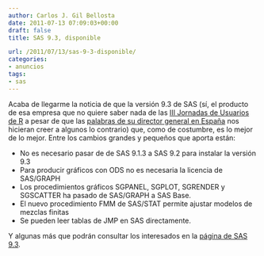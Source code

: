 ```yaml
---
author: Carlos J. Gil Bellosta
date: 2011-07-13 07:09:03+00:00
draft: false
title: SAS 9.3, disponible

url: /2011/07/13/sas-9-3-disponible/
categories:
- anuncios
tags:
- sas
---
```


Acaba de llegarme la noticia de que la versión 9.3 de SAS (sí, el producto de esa empresa que no quiere saber nada de las [III Jornadas de Usuarios de R](http://www.usar.org.es) a pesar de que las [palabras de su director general en España](http://www.sas.com/offices/europe/spain/news/codigor.html) nos hicieran creer a algunos lo contrario) que, como de costumbre, es lo mejor de lo mejor. Entre los cambios grandes y pequeños que aporta están:



* No es necesario pasar de de SAS 9.1.3 a SAS 9.2 para instalar la versión 9.3
* Para producir gráficos con ODS no es necesaria la licencia de SAS/GRAPH
* Los procedimientos gráficos SGPANEL, SGPLOT, SGRENDER y SGSCATTER ha pasado de SAS/GRAPH a SAS Base.
* El nuevo procedimiento FMM de SAS/STAT permite ajustar modelos de mezclas finitas
* Se pueden leer tablas de JMP en SAS directamente.


Y algunas más que podrán consultar los interesados en la [página de SAS 9.3](http://www.sas.com/software/sas9/).
